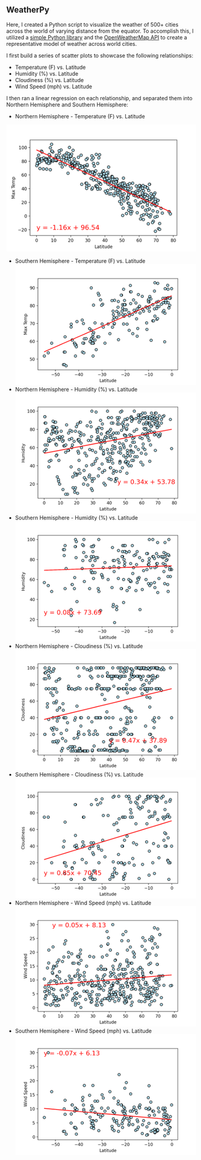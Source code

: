 ## WeatherPy

Here, I created a Python script to visualize the weather of 500+ cities across the world of varying distance from the equator. To accomplish this, I utilized a [simple Python library](https://pypi.python.org/pypi/citipy) and the [OpenWeatherMap API](https://openweathermap.org/api) to create a representative model of weather across world cities.

I first build a series of scatter plots to showcase the following relationships:

* Temperature (F) vs. Latitude
* Humidity (%) vs. Latitude
* Cloudiness (%) vs. Latitude
* Wind Speed (mph) vs. Latitude

I then ran a linear regression on each relationship, and separated them into Northern Hemisphere and Southern Hemisphere:

* Northern Hemisphere - Temperature (F) vs. Latitude

![](WeatherPy/Images/nmt.png)

* Southern Hemisphere - Temperature (F) vs. Latitude
![](WeatherPy/Images/smt.png)
* Northern Hemisphere - Humidity (%) vs. Latitude
![](WeatherPy/Images/nh.png)
* Southern Hemisphere - Humidity (%) vs. Latitude
![](WeatherPy/Images/sh.png)
* Northern Hemisphere - Cloudiness (%) vs. Latitude
![](WeatherPy/Images/nc.png)
* Southern Hemisphere - Cloudiness (%) vs. Latitude
![](WeatherPy/Images/sc.png)
* Northern Hemisphere - Wind Speed (mph) vs. Latitude
![](WeatherPy/Images/nws.png)
* Southern Hemisphere - Wind Speed (mph) vs. Latitude
![](WeatherPy/Images/sws.png)
